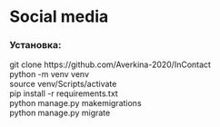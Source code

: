 <h1>Social media</h1>

<h3>Установка:</h3>
git clone https://github.com/Averkina-2020/InContact </br>
python -m venv venv </br>
source venv/Scripts/activate </br>
pip install -r requirements.txt </br>
python manage.py makemigrations </br>
python manage.py migrate </br>
